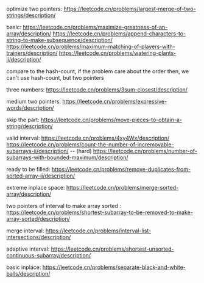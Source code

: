 optimize two pointers:
https://leetcode.cn/problems/largest-merge-of-two-strings/description/

basic:
https://leetcode.cn/problems/maximize-greatness-of-an-array/description/
https://leetcode.cn/problems/append-characters-to-string-to-make-subsequence/description/
https://leetcode.cn/problems/maximum-matching-of-players-with-trainers/description/
https://leetcode.cn/problems/watering-plants-ii/description/

compare to the hash-count, if the problem care about the order
then, we can't use hash-count, but two pointers

three numbers:
https://leetcode.cn/problems/3sum-closest/description/

medium two pointers:
https://leetcode.cn/problems/expressive-words/description/

skip the part:
https://leetcode.cn/problems/move-pieces-to-obtain-a-string/description/

valid interval:
https://leetcode.cn/problems/4xy4Wx/description/
https://leetcode.cn/problems/count-the-number-of-incremovable-subarrays-ii/description/  -- (hard)
https://leetcode.cn/problems/number-of-subarrays-with-bounded-maximum/description/


ready to be filled:
https://leetcode.cn/problems/remove-duplicates-from-sorted-array-ii/description/

extreme inplace space:
https://leetcode.cn/problems/merge-sorted-array/description/

two pointers of interval to make array sorted :
https://leetcode.cn/problems/shortest-subarray-to-be-removed-to-make-array-sorted/description/

merge interval:
https://leetcode.cn/problems/interval-list-intersections/description/

adaptive interval:
https://leetcode.cn/problems/shortest-unsorted-continuous-subarray/description/

basic inplace:
https://leetcode.cn/problems/separate-black-and-white-balls/description/
